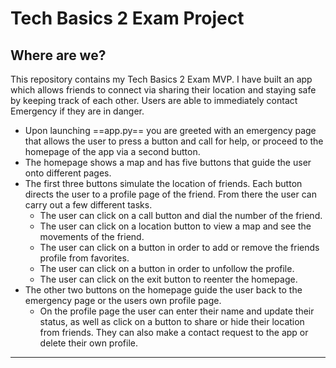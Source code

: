 # Tech Basics 2 Exam Project
## Where are we?

This repository contains my Tech Basics 2 Exam MVP. I have built an app which allows friends to connect via sharing their location and staying safe by keeping track of each other. Users are able to immediately contact Emergency if they are in danger.

- Upon launching ==app.py== you are greeted with an emergency page that allows the user to press a button and call for help, or proceed to the homepage of the app via a second button.
- The homepage shows a map and has five buttons that guide the user onto different pages.
- The first three buttons simulate the location of friends. Each button directs the user to a profile page of the friend. From there the user can carry out a few different tasks.
  - The user can click on a call button and dial the number of the friend.
  - The user can click on a location button to view a map and see the movements of the friend.
  - The user can click on a button in order to add or remove the friends profile from favorites.
  - The user can click on a button in order to unfollow the profile.
  - The user can click on the exit button to reenter the homepage.
- The other two buttons on the homepage guide the user back to the emergency page or the users own profile page.
  - On the profile page the user can enter their name and update their status, as well as click on a button to share or hide their location from friends. They can also make a contact request to the app or delete their own profile.
---

